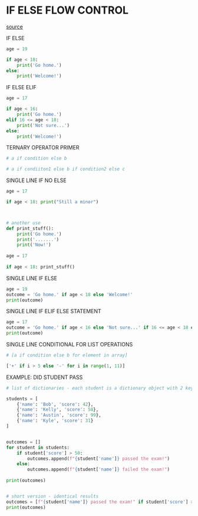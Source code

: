 # IF ELSE FLOW CONTROL

[source]([https://towardsdatascience.com/python-if-else-statement-in-one-line-ternary-operator-explained-eca2be64b7cc](https://towardsdatascience.com/python-if-else-statement-in-one-line-ternary-operator-explained-eca2be64b7cc))

IF ELSE

```python
age = 19

if age < 18:
    print('Go home.')
else:
    print('Welcome!')
```

IF ELSE ELIF

```python
age = 17

if age < 16:
    print('Go home.')
elif 16 <= age < 18:
    print('Not sure...')
else:
    print('Welcome!')
```

TERNARY OPERATOR PRIMER

```python
# a if condition else b

# a if condiiton1 else b if condition2 else c
```

SINGLE LINE IF NO ELSE

```python
age = 17

if age < 18: print("Still a minor")



# another use
def print_stuff():
    print('Go home.')
    print('.......')
    print('Now!')
    
age = 17    
    
if age < 18: print_stuff()
```

SINGLE LINE IF ELSE

```python
age = 19
outcome = 'Go home.' if age < 18 else 'Welcome!'
print(outcome)
```

SINGLE LINE IF ELIF ELSE STATEMENT

```python
age = 17
outcome = 'Go home.' if age < 16 else 'Not sure...' if 16 <= age < 18 else 'Welcome'
print(outcome)
```

SINGLE LINE CONDITIONAL FOR LIST OPERATIONS

```python
# [a if condition else b for element in array]

['+' if i > 5 else '-' for i in range(1, 11)]
```

EXAMPLE: DID STUDENT PASS

```python
# list of dictionaries - each student is a dictionary object with 2 keys

students = [
    {'name': 'Bob', 'score': 42},
    {'name': 'Kelly', 'score': 58},
    {'name': 'Austin', 'score': 99},
    {'name': 'Kyle', 'score': 31}
]


outcomes = []
for student in students:
    if student['score'] > 50:
        outcomes.append(f"{student['name']} passed the exam!")
    else:
        outcomes.append(f"{student['name']} failed the exam!")
        
print(outcomes)


# short version - identical results
outcomes = [f"{student['name']} passed the exam!" if student['score'] > 50 else f"{student['name']} failed the exam!" for student in students]
print(outcomes)
```

